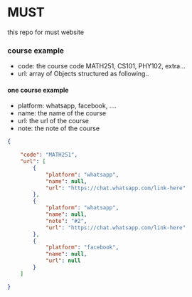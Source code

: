 # MUST
this repo for must website

### course example
- code: the course code MATH251, CS101, PHY102, extra...
- url: array of Objects structured as following..

#### one course example
- platform: whatsapp, facebook, ....
- name: the name of the course
- url: the url of the course
- note: the note of the course

``` json
{
    
    "code": "MATH251",
    "url": [
        {
            "platform": "whatsapp",
            "name": null,
            "url": "https://chat.whatsapp.com/link-here"
        },
        {
            "platform": "whatsapp",
            "name": null,
            "note": "#2",
            "url": "https://chat.whatsapp.com/link-here"
        },
        {
            "platform": "facebook",
            "name": null,
            "url": null
        }
    ]

}
```